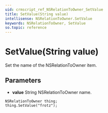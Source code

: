```yaml
---
uid: crmscript_ref_NSRelationToOwner_SetValue
title: SetValue(String value)
intellisense: NSRelationToOwner.SetValue
keywords: NSRelationToOwner, SetValue
so.topic: reference
---
```


# SetValue(String value)

Set the name of the NSRelationToOwner item.

## Parameters

* **value** String NSRelationToOwner name.

```crmscript
NSRelationToOwner thing;
thing.SetValue("frotz");
```

